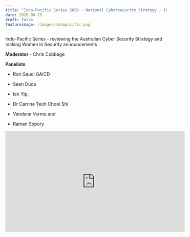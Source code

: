 ```yaml
---
title: "Indo-Pacific Series 2020 - National Cybersecurity Strategy - Indo-Pacific Series - Episode 2"
date: 2020-08-25
draft: false
featureimage: /images/indopacific.png
---
```

 
Indo-Pacific Series - reviewing the Australian Cyber Security Strategy and making Women in Security announcements

**Moderator** - Chris Cubbage
 
**Panelists**

* Ron Gauci GAICD 

* Sean Duca

* Ian Yip,
 
* Dr Carrine Teoh Chooi Shi
 
* Vandana Verma and 

* Raman Sopory 

<iframe width="560" height="315" src="https://www.youtube.com/embed/vH09VzfHUM4" frameborder="0" allow="accelerometer; autoplay; clipboard-write; encrypted-media; gyroscope; picture-in-picture" allowfullscreen></iframe>